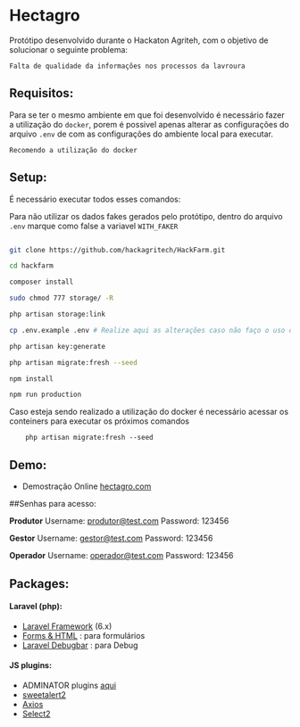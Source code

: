 
  

  

# Hectagro

Protótipo desenvolvido durante o Hackaton Agriteh, com o objetivo de solucionar o 
seguinte problema:

`Falta de qualidade da informações nos processos da lavroura`

## Requisitos:
Para se ter o mesmo ambiente em que foi desenvolvido é necessário fazer a utilização
do ``docker``, porem é possivel apenas alterar as configurações do arquivo ``.env`` de
com as configurações do ambiente local para executar.

`Recomendo a utilização do docker`

## Setup:
É necessário executar todos esses comandos:

Para não utilizar os dados fakes gerados pelo protótipo, dentro do arquivo `.env`
marque como false a variavel `WITH_FAKER`

```bash

git clone https://github.com/hackagritech/HackFarm.git

cd hackfarm

composer install 

sudo chmod 777 storage/ -R 

php artisan storage:link 

cp .env.example .env # Realize aqui as alterações caso não faço o uso do docker

php artisan key:generate

php artisan migrate:fresh --seed

npm install

npm run production

```

Caso esteja sendo realizado a utilização do docker é necessário acessar os conteiners para executar
os próximos comandos
```
    php artisan migrate:fresh --seed
```

## Demo:

- Demostração Online [hectagro.com](http://hectagro.com)

##Senhas para acesso:

**Produtor**
Username: produtor@test.com
Password: 123456

**Gestor**
Username: gestor@test.com
Password: 123456

**Operador**
Username: operador@test.com
Password: 123456


## Packages:

#### Laravel (php):

*  [Laravel Framework](https://github.com/laravel/laravel/) (6.x)
*  [Forms & HTML](https://github.com/laravelcollective/html) : para formulários
*  [Laravel Debugbar](https://github.com/barryvdh/laravel-debugbar) : para Debug 

#### JS plugins:

*  ADMINATOR plugins [aqui](https://github.com/puikinsh/Adminator-admin-dashboard#built-with)
*  [sweetalert2](https://github.com/limonte/sweetalert2)
*  [Axios](https://github.com/mzabriskie/axios)
*  [Select2](https://github.com/select2/select2)
